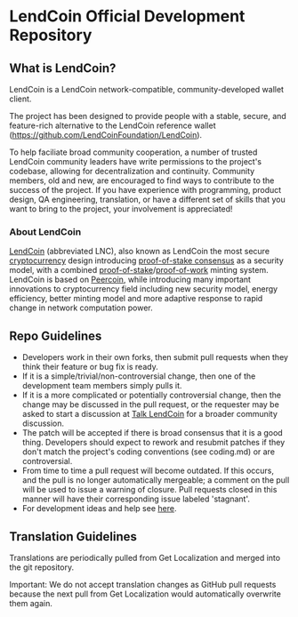 # LendCoin Official Development Repository

## What is LendCoin?

LendCoin is a LendCoin network-compatible, community-developed wallet client.

The project has been designed to provide people with a stable, secure, and feature-rich alternative to the LendCoin reference wallet (https://github.com/LendCoinFoundation/LendCoin).

To help faciliate broad community cooperation, a number of trusted LendCoin community leaders have write permissions to the project's codebase, allowing for decentralization and continuity. Community members, old and new, are encouraged to find ways to contribute to the success of the project. If you have experience with programming, product design, QA engineering, translation, or have a different set of skills that you want to bring to the project, your involvement is appreciated!

### About LendCoin
[LendCoin](https://LendCoin.com/) (abbreviated LNC), also known as LendCoin the most secure [cryptocurrency](https://en.wikipedia.org/wiki/Cryptocurrency) design introducing [proof-of-stake consensus](https://LendCoin.com) as a security model, with a combined [proof-of-stake](https://LendCoin.com)/[proof-of-work](https://en.wikipedia.org/wiki/Proof-of-work_system) minting system. LendCoin is based on [Peercoin](http://www.peercoin.net/), while introducing many important innovations to cryptocurrency field including new security model, energy efficiency, better minting model and more adaptive response to rapid change in network computation power.


## Repo Guidelines

* Developers work in their own forks, then submit pull requests when they think their feature or bug fix is ready.
* If it is a simple/trivial/non-controversial change, then one of the development team members simply pulls it.
* If it is a more complicated or potentially controversial change, then the change may be discussed in the pull request, or the requester may be asked to start a discussion at [Talk LendCoin](https://www.LendCointalk.org/category/8/LendCoin-coincode) for a broader community discussion.
* The patch will be accepted if there is broad consensus that it is a good thing. Developers should expect to rework and resubmit patches if they don't match the project's coding conventions (see coding.md) or are controversial.
* From time to time a pull request will become outdated. If this occurs, and the pull is no longer automatically mergeable; a comment on the pull will be used to issue a warning of closure.  Pull requests closed in this manner will have their corresponding issue labeled 'stagnant'.
* For development ideas and help see [here](https://www.LendCointalk.org/category/8/LendCoin-coincode).


## Translation Guidelines

Translations are periodically pulled from Get Localization and merged into the git repository.

Important: We do not accept translation changes as GitHub pull requests because the next
pull from Get Localization would automatically overwrite them again.
